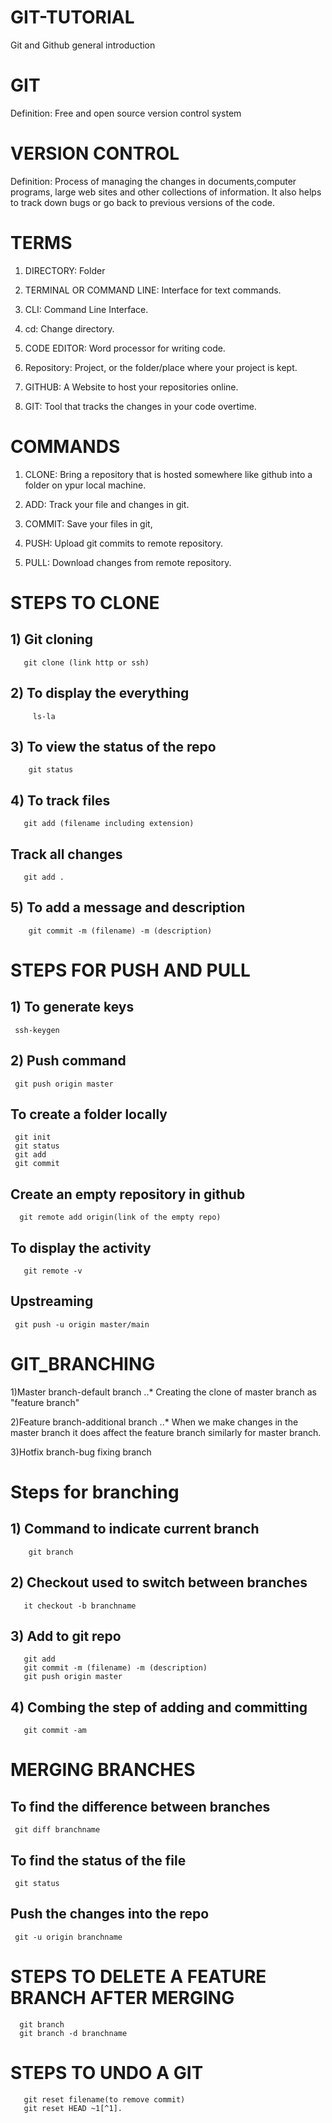 # GIT-TUTORIAL
Git and Github general introduction

# GIT

Definition: Free and open source version control system


# VERSION CONTROL

Definition: Process of managing the changes in documents,computer programs, large web sites and other collections of information. It also helps to
track down bugs or go back to previous versions of the code.


# TERMS
1) DIRECTORY: Folder

2) TERMINAL OR COMMAND LINE: Interface for text commands.

3) CLI: Command Line Interface.

4) cd: Change directory.

5) CODE EDITOR: Word processor for writing code.

6) Repository: Project, or the folder/place where your project is kept.

7) GITHUB: A Website to host your repositories online.

8) GIT: Tool that tracks the changes in your code overtime.

# COMMANDS

1) CLONE: Bring a repository that is hosted somewhere like github into a folder on ypur local machine.

2) ADD: Track your file and changes in git.

3) COMMIT: Save your files in git,

4) PUSH: Upload git commits to remote repository.

5) PULL: Download changes from remote repository.

# STEPS TO CLONE

## 1) Git cloning
       git clone (link http or ssh)

## 2) To display the everything
         ls-la
      
## 3) To view the status of the repo
        git status
      
## 4) To track files
       git add (filename including extension)
       
## Track all changes
       git add .
      
## 5) To add a message and description
        git commit -m (filename) -m (description)
      
# STEPS FOR PUSH AND PULL

## 1) To generate keys
     ssh-keygen

## 2) Push command
     git push origin master

## To create a folder locally

     git init
     git status
     git add
     git commit

## Create an empty repository in github
      git remote add origin(link of the empty repo)

## To display the activity
       git remote -v
       
## Upstreaming
     git push -u origin master/main

# GIT_BRANCHING

1)Master branch-default branch
 ..* Creating the clone of master branch as "feature branch"

2)Feature branch-additional branch
  ..* When we make changes in the master branch it does affect the feature branch similarly for master branch.

 3)Hotfix branch-bug fixing branch

# Steps for branching

## 1)  Command to indicate current branch 
        git branch
     
## 2)  Checkout used to switch between branches 
       it checkout -b branchname 
  
## 3)  Add to git repo
       git add
       git commit -m (filename) -m (description)
       git push origin master
## 4) Combing the step of adding and committing
       git commit -am
       
       
# MERGING BRANCHES

## To find the difference between branches
     git diff branchname
## To find the status of the file
     git status
## Push the changes into the repo
     git -u origin branchname
     
# STEPS TO DELETE A FEATURE BRANCH AFTER MERGING
      git branch
      git branch -d branchname
 
 # STEPS TO UNDO A GIT 
       git reset filename(to remove commit)
       git reset HEAD ~1[^1].
       
 [^1]:HEAD- POINTER TO LAST COMMIT.
